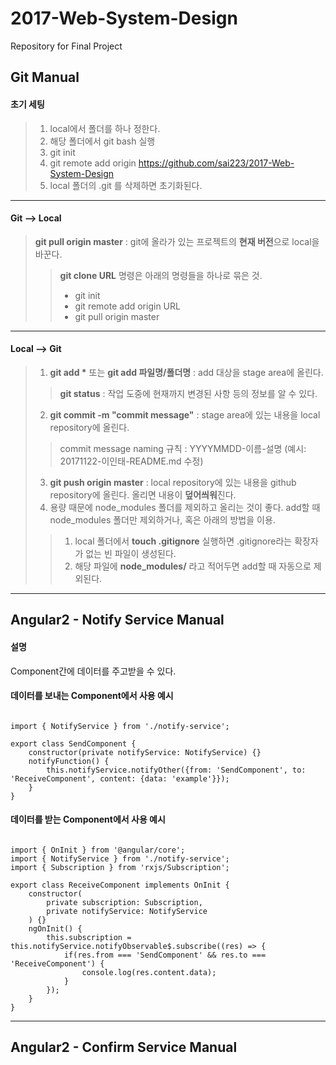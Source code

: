 # 2017-Web-System-Design
Repository for Final Project

Git Manual
----------

#### 초기 세팅
> 1. local에서 폴더를 하나 정한다.
> 2. 해당 폴더에서 git bash 실행
> 3. git init
> 4. git remote add origin https://github.com/sai223/2017-Web-System-Design
> 5. local 폴더의 .git 를 삭제하면 초기화된다.
*****
#### Git --> Local
> **git pull origin master** : git에 올라가 있는 프로젝트의 **현재 버전**으로 local을 바꾼다.
>> **git clone URL** 명령은 아래의 명령들을 하나로 묶은 것.
>> * git init
>> * git remote add origin URL
>> * git pull origin master
*****
#### Local --> Git
> 1. __git add *__ 또는 **git add 파일명/폴더명** : add 대상을 stage area에 올린다.
>> **git status** : 작업 도중에 현재까지 변경된 사항 등의 정보를 알 수 있다.
> 2. **git commit -m "commit message"** : stage area에 있는 내용을 local repository에 올린다.
>> commit message naming 규칙 : YYYYMMDD-이름-설명 (예시: 20171122-이인태-README.md 수정)
> 3. **git push origin master** : local repository에 있는 내용을 github repository에 올린다. 올리면 내용이 **덮어씌워**진다.
> 4. 용량 때문에 node_modules 폴더를 제외하고 올리는 것이 좋다. add할 때 node_modules 폴더만 제외하거나, 혹은 아래의 방법을 이용.
>> 1. local 폴더에서 **touch .gitignore** 실행하면 .gitignore라는 확장자가 없는 빈 파일이 생성된다.
>> 2. 해당 파일에 **node_modules/** 라고 적어두면 add할 때 자동으로 제외된다.
*****

Angular2 - Notify Service Manual
--------------------------------
#### 설명
Component간에 데이터를 주고받을 수 있다.

#### 데이터를 보내는 Component에서 사용 예시
<pre><code>
import { NotifyService } from './notify-service';

export class SendComponent {
    constructor(private notifyService: NotifyService) {}
    notifyFunction() {
        this.notifyService.notifyOther({from: 'SendComponent', to: 'ReceiveComponent', content: {data: 'example'}});
    }
}
</code></pre>

#### 데이터를 받는 Component에서 사용 예시
<pre><code>
import { OnInit } from '@angular/core';
import { NotifyService } from './notify-service';
import { Subscription } from 'rxjs/Subscription';

export class ReceiveComponent implements OnInit {
    constructor(
        private subscription: Subscription,
        private notifyService: NotifyService
    ) {}
    ngOnInit() {
        this.subscription = this.notifyService.notifyObservable$.subscribe((res) => {
            if(res.from === 'SendComponent' && res.to === 'ReceiveComponent') {
                console.log(res.content.data);
            }
        });
    }
}
</code></pre>
*****

Angular2 - Confirm Service Manual
---------------------------------